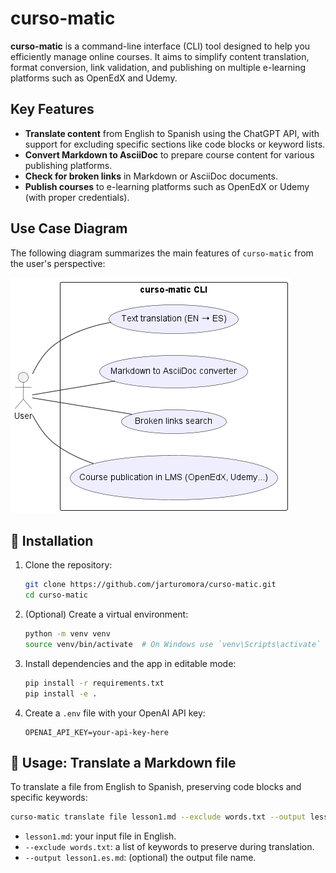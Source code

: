 # curso-matic

**curso-matic** is a command-line interface (CLI) tool designed to help you efficiently manage online courses. It aims to simplify content translation, format conversion, link validation, and publishing on multiple e-learning platforms such as OpenEdX and Udemy.

## Key Features

* **Translate content** from English to Spanish using the ChatGPT API, with support for excluding specific sections like code blocks or keyword lists.
* **Convert Markdown to AsciiDoc** to prepare course content for various publishing platforms.
* **Check for broken links** in Markdown or AsciiDoc documents.
* **Publish courses** to e-learning platforms such as OpenEdX or Udemy (with proper credentials).

## Use Case Diagram

The following diagram summarizes the main features of `curso-matic` from the user's perspective:

![Use Case Diagram](img/use-case-diagram.png)

## 🔧 Installation

1. Clone the repository:

    ```bash
    git clone https://github.com/jarturomora/curso-matic.git
    cd curso-matic
    ```

2. (Optional) Create a virtual environment:

    ```bash
    python -m venv venv
    source venv/bin/activate  # On Windows use `venv\Scripts\activate`
    ```

3. Install dependencies and the app in editable mode:

    ```bash
    pip install -r requirements.txt
    pip install -e .
    ```

4. Create a `.env` file with your OpenAI API key:

    ```env
    OPENAI_API_KEY=your-api-key-here
    ```

## 🚀 Usage: Translate a Markdown file

To translate a file from English to Spanish, preserving code blocks and specific keywords:

```bash
curso-matic translate file lesson1.md --exclude words.txt --output lesson1.es.md
```

* `lesson1.md`: your input file in English.
* `--exclude words.txt`: a list of keywords to preserve during translation.
* `--output lesson1.es.md`: (optional) the output file name.
